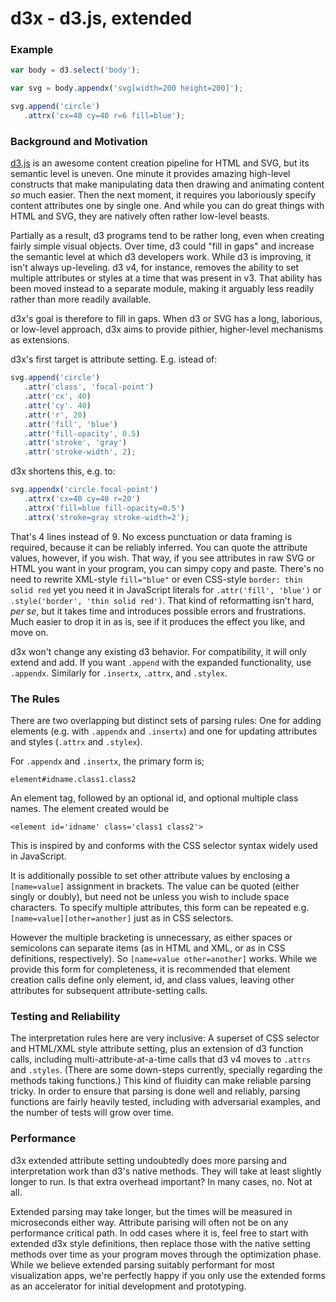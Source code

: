 
# d3x - d3.js, extended

### Example

```javascript
var body = d3.select('body');

var svg = body.appendx('svg[width=200 height=200]');

svg.append('circle')
   .attrx('cx=40 cy=40 r=6 fill=blue');
```

### Background and Motivation

[d3.js](https://d3js.org) is an awesome content creation pipeline for HTML and
SVG, but its semantic level is uneven. One minute it provides amazing high-level
constructs that make manipulating data then drawing and animating content *so*
much easier. Then the next moment, it requires you laboriously specify content
attributes one by single one. And while you can do great things with HTML and
SVG, they are natively often rather low-level beasts.

Partially as a result, d3 programs tend to be rather long, even when creating
fairly simple visual objects. Over time, d3 could "fill in gaps" and
increase the semantic level at which d3 developers work. While d3 is improving,
it isn't always up-leveling.
d3 v4, for instance, removes the ability to
set multiple attributes or styles at a time that was present in v3.
That ability has been moved instead to a
separate module, making it arguably less readily rather than more readily
available.

d3x's goal is therefore to fill in gaps. When d3 or SVG has a long,
laborious, or low-level approach, d3x aims to provide pithier,
higher-level mechanisms as extensions.

d3x's first target is
attribute setting. E.g. istead of:

```javascript
svg.append('circle')
   .attr('class', 'focal-point')
   .attr('cx', 40)
   .attr('cy'. 40)
   .attr('r', 20)
   .attr('fill', 'blue')
   .attr('fill-opacity', 0.5)
   .attr('stroke', 'gray')
   .attr('stroke-width', 2);
```

d3x shortens this, e.g. to:

```javascript
svg.appendx('circle.focal-point')
   .attrx('cx=40 cy=40 r=20')
   .attrx('fill=blue fill-opacity=0.5')
   .attrx('stroke=gray stroke-width=2');
```

That's 4 lines instead of 9. No excess punctuation or data framing is required,
because it can be reliably inferred. You can quote the attribute values,
however, if you wish. That way, if you see attributes in raw SVG or HTML you
want in your program, you can simpy copy and paste. There's no need to rewrite
XML-style `fill="blue"` or even CSS-style `border: thin solid red` yet you need
it in JavaScript literals for `.attr('fill', 'blue')` or `.style('border', 'thin
solid red')`. That kind of reformatting isn't hard, *per se*, but it takes time
and introduces possible errors and frustrations. Much easier to drop it in as
is, see if it produces the effect you like, and move on.

d3x won't change any existing d3 behavior. For compatibility,
it will only extend and add. If you want `.append` with the
expanded functionality, use `.appendx`. Similarly for `.insertx`,
`.attrx`, and `.stylex`.

### The Rules

There are two overlapping but distinct
sets of parsing rules: One for adding elements (e.g. with
`.appendx` and `.insertx`) and one for updating attributes
and styles (`.attrx` and `.stylex`).

For `.appendx` and `.insertx`, the primary form is;

    element#idname.class1.class2

An element tag, followed by an optional id, and optional
multiple class names. The element created would be

    <element id='idname' class='class1 class2'>

This is inspired by and conforms with the CSS selector
syntax widely used in JavaScript.

It is additionally possible to set other attribute values by
enclosing a `[name=value]` assignment in brackets.
The value can be quoted (either singly or doubly), but
need not be unless you wish to include space characters.
To specify multiple attributes, this form can be repeated
e.g. `[name=value][other=another]` just as in CSS selectors.

However the multiple bracketing is unnecessary, as either spaces
or semicolons can separate items (as in HTML and XML, or as in
CSS definitions, respectively). So `[name=value other=another]`
works. While we provide this form for completeness, it is
recommended that element creation calls define only element,
id, and class values, leaving other attributes for subsequent
attribute-setting calls.

### Testing and Reliability

The interpretation rules here are very inclusive: A superset of CSS selector and
HTML/XML style attribute setting, plus an extension of d3 function calls,
including multi-attribute-at-a-time calls that d3 v4 moves to `.attrs` and
`.styles`. (There are some down-steps currently, specially regarding the methods
taking functions.) This kind of fluidity can make reliable parsing tricky. In
order to ensure that parsing is done well and reliably, parsing functions are
fairly heavily tested, including with adversarial examples, and the number of
tests will grow over time.

### Performance

d3x extended attribute setting undoubtedly does more parsing and interpretation
work than d3's native methods. They will take at least slightly longer to run.
Is that extra overhead important? In many cases, no. Not at all.

Extended parsing may take longer, but the times will be measured in microseconds
either way. Attribute parising will often not be on any performance critical
path. In odd cases where it is, feel free to start with extended d3x style
definitions, then replace those with the native setting methods over time as
your program moves through the optimization phase. While we believe extended
parsing suitably performant for most visualization apps, we're perfectly happy
if you only use the extended forms as an accelerator for initial development and
prototyping.
